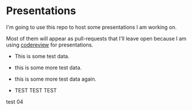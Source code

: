Presentations
=============

I'm going to use this repo to host some presentations I am working on. 



Most of them will appear as pull-requests that I'll leave open because I am using [codereview](http://codereview.io) for presentations.


* This is some test data. 
* this is some more test data.
* this is some more test data again.

* TEST TEST TEST





test 04
